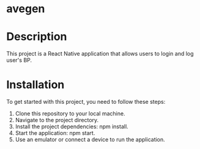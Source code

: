 # avegen
# Description
This project is a React Native application that allows users to login and log user's BP.

# Installation
To get started with this project, you need to follow these steps:

1. Clone this repository to your local machine.
2. Navigate to the project directory.
3. Install the project dependencies: npm install.
4. Start the application: npm start.
5. Use an emulator or connect a device to run the application.
